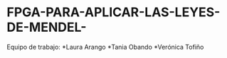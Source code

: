 # FPGA-PARA-APLICAR-LAS-LEYES-DE-MENDEL-


Equipo de trabajo: *Laura Arango *Tania Obando *Verónica Tofiño
